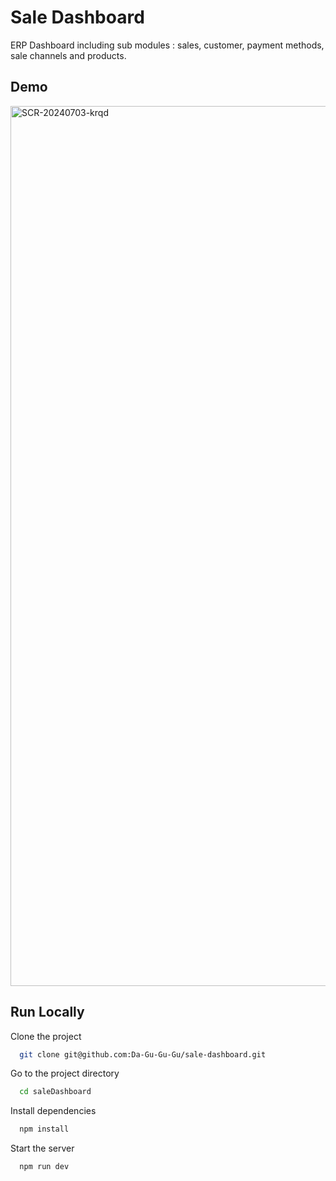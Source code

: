 # Sale Dashboard

ERP Dashboard including sub modules : sales, customer, payment methods, sale channels and products.

## Demo

<img width="1408" alt="SCR-20240703-krqd" src="https://github.com/Da-Gu-Gu-Gu/sale-dashboard/blob/master/src/assets/images.png"/>

## Run Locally

Clone the project

```bash
  git clone git@github.com:Da-Gu-Gu-Gu/sale-dashboard.git
```

Go to the project directory

```bash
  cd saleDashboard
```

Install dependencies

```bash
  npm install
```

Start the server

```bash
  npm run dev
```
